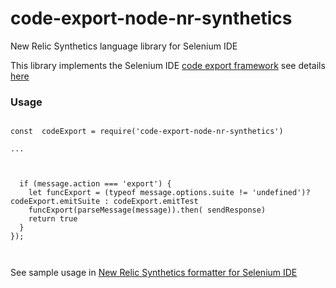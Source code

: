 # code-export-node-nr-synthetics
New Relic Synthetics language library  for Selenium IDE

This library implements the Selenium IDE [code export framework](https://www.seleniumhq.org/selenium-ide/docs/en/plugins/code-export/) see details [here](https://github.com/SeleniumHQ/selenium-ide/blob/v3/docs/introduction/code-export.md)


### Usage

```

const  codeExport = require('code-export-node-nr-synthetics')

...



  if (message.action === 'export') {
    let funcExport = (typeof message.options.suite != 'undefined')?codeExport.emitSuite : codeExport.emitTest
    funcExport(parseMessage(message)).then( sendResponse)
    return true
  }
});



```

See sample usage in [New Relic Synthetics formatter for Selenium IDE](https://github.com/tanben/nrsynthetics-for-seleniumide/blob/master/src/background/index.js)




